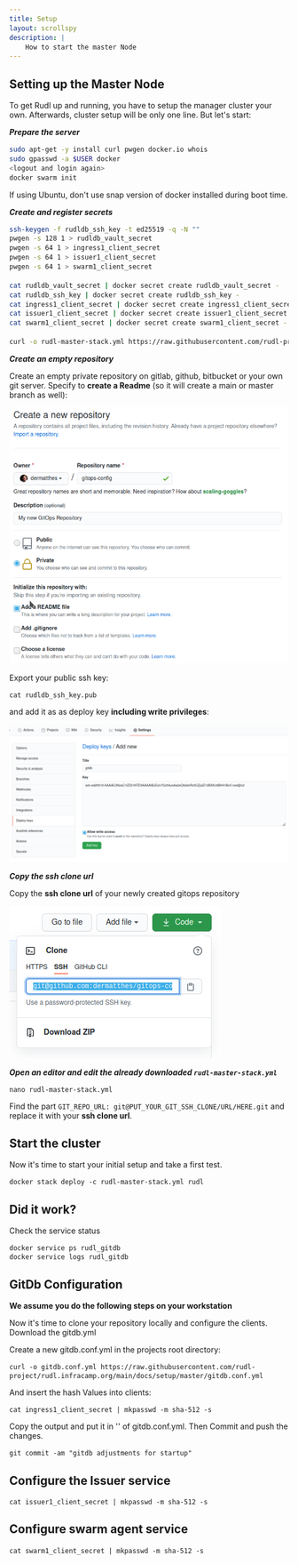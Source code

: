 ```yaml
---
title: Setup
layout: scrollspy
description: |
    How to start the master Node 
---
```


## Setting up the Master Node

To get Rudl up and running, you have to setup the manager cluster
your own. Afterwards, cluster setup will be only one line. But let's start:
  
***Prepare the server***
```bash
sudo apt-get -y install curl pwgen docker.io whois
sudo gpasswd -a $USER docker
<logout and login again>
docker swarm init
```

If using Ubuntu, don't use snap version of docker installed during boot time.


***Create and register secrets***
```bash
ssh-keygen -f rudldb_ssh_key -t ed25519 -q -N ""
pwgen -s 128 1 > rudldb_vault_secret
pwgen -s 64 1 > ingress1_client_secret
pwgen -s 64 1 > issuer1_client_secret
pwgen -s 64 1 > swarm1_client_secret

cat rudldb_vault_secret | docker secret create rudldb_vault_secret -
cat rudldb_ssh_key | docker secret create rudldb_ssh_key -
cat ingress1_client_secret | docker secret create ingress1_client_secret -
cat issuer1_client_secret | docker secret create issuer1_client_secret -
cat swarm1_client_secret | docker secret create swarm1_client_secret -

curl -o rudl-master-stack.yml https://raw.githubusercontent.com/rudl-project/rudl.infracamp.org/main/docs/setup/master/rudl-master-stack.yml
```

***Create an empty repository***

Create an empty private repository on gitlab, github, bitbucket or your
own git server. Specify to **create a Readme** (so it will create a main or master
branch as well):

![](github-create-repo.png)

Export your public ssh key:
```
cat rudldb_ssh_key.pub
```

and add it as as deploy key **including write privileges**:

![](github-set-deploy-key.png)

***Copy the ssh clone url***

Copy the **ssh clone url** of your newly created gitops repository

![](git-get-ssh-clone-url.png)

***Open an editor and edit the already downloaded `rudl-master-stack.yml`***

```
nano rudl-master-stack.yml
```

Find the part `GIT_REPO_URL: git@PUT_YOUR_GIT_SSH_CLONE/URL/HERE.git` and replace it
with your **ssh clone url**.


## Start the cluster

Now it's time to start your initial setup and take a first test.

```
docker stack deploy -c rudl-master-stack.yml rudl
```


## Did it work?

Check the service status

```
docker service ps rudl_gitdb
docker service logs rudl_gitdb
```

## GitDb Configuration

**We assume you do the following steps on your workstation**

Now it's time to clone your repository locally and configure the 
clients. Download the gitdb.yml

Create a new gitdb.conf.yml in the projects root directory:
```
curl -o gitdb.conf.yml https://raw.githubusercontent.com/rudl-project/rudl.infracamp.org/main/docs/setup/master/gitdb.conf.yml
```

And insert the hash Values into clients:

```
cat ingress1_client_secret | mkpasswd -m sha-512 -s
```

Copy the output and put it in '<put in: ingress1_client_secret hash>' of gitdb.conf.yml. Then
Commit and push the changes.

```
git commit -am "gitdb adjustments for startup"
```


## Configure the Issuer service


```
cat issuer1_client_secret | mkpasswd -m sha-512 -s
```


## Configure swarm agent service

```
cat swarm1_client_secret | mkpasswd -m sha-512 -s
```